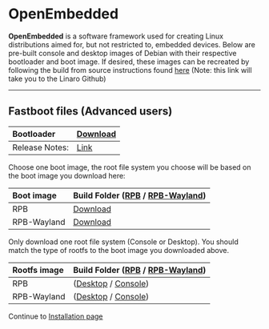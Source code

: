 # OpenEmbedded

**OpenEmbedded** is a software framework used for creating Linux distributions aimed for, but not restricted to, embedded devices. Below are pre-built console and desktop images of Debian with their respective bootloader and boot image. If desired, these images can be recreated by following the build from source instructions found [here](https://github.com/Linaro/documentation/blob/master/Reference-Platform/CECommon/OE.md) (Note: this link will take you to the Linaro Github)

***

## Fastboot files (Advanced users)

|   Bootloader    |    [Download](http://builds.96boards.org/releases/dragonboard410c/linaro/rescue/latest/dragonboard410c_bootloader_emmc_linux-*)    |
|:------------------|:-----------------------|
|Release Notes:     |[Link](http://builds.96boards.org/releases/dragonboard410c/linaro/rescue/latest/)      |

Choose one boot image, the root file system you choose will be based on the boot image you download here:

|   Boot image    |  Build Folder ([RPB](http://builds.96boards.org/releases/reference-platform/openembedded/dragonboard410c/latest/rpb/) / [RPB-Wayland](http://builds.96boards.org/releases/reference-platform/openembedded/dragonboard410c/latest/rpb-wayland/))   |
|:------------------|:-----------------------|
| RPB    | [Download](http://builds.96boards.org/releases/reference-platform/openembedded/dragonboard410c/latest/rpb/boot-Image--*)   |
| RPB-Wayland    |  [Download](http://builds.96boards.org/releases/reference-platform/openembedded/dragonboard410c/latest/rpb-wayland/boot-Image--*)  |

Only download one root file system (Console or Desktop). You should match the type of rootfs to the boot image you downloaded above. 

|   Rootfs image    |  Build Folder ([RPB](http://builds.96boards.org/releases/reference-platform/openembedded/dragonboard410c/latest/rpb/) / [RPB-Wayland](http://builds.96boards.org/releases/reference-platform/openembedded/dragonboard410c/latest/rpb-wayland/))    |
|:------------------|:----------------------------------|
| RPB  | ([Desktop](http://builds.96boards.org/releases/reference-platform/openembedded/dragonboard410c/latest/rpb/rpb-desktop-image-dragonboard-410c-20160920202827-22.rootfs.ext4.gz) / [Console](http://builds.96boards.org/releases/reference-platform/openembedded/dragonboard410c/latest/rpb/rpb-console-image-dragonboard-410c-20160920202827-22.rootfs.ext4.gz))    |
| RPB-Wayland  | ([Desktop](http://builds.96boards.org/releases/reference-platform/openembedded/dragonboard410c/latest/rpb-wayland/rpb-weston-image-dragonboard-410c-20160920172922-22.rootfs.ext4.gz) / [Console](http://builds.96boards.org/releases/reference-platform/openembedded/dragonboard410c/latest/rpb-wayland/rpb-console-image-dragonboard-410c-20160920172922-22.rootfs.ext4.gz))     |

Continue to [Installation page](../Installation/README.md)


